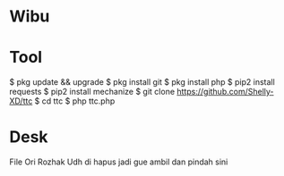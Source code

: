 # Wibu

# Tool
$ pkg update && upgrade
$ pkg install git
$ pkg install php
$ pip2 install requests
$ pip2 install mechanize
$ git clone https://github.com/Shelly-XD/ttc
$ cd ttc
$ php ttc.php

# Desk

File Ori Rozhak Udh di hapus jadi gue ambil dan pindah sini




